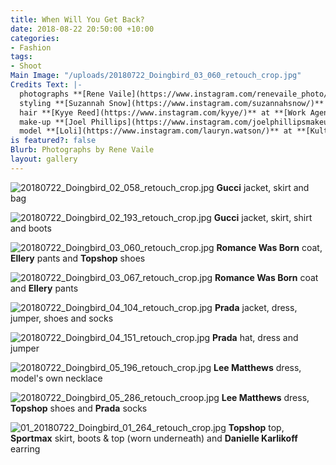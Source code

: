 ```yaml
---
title: When Will You Get Back?
date: 2018-08-22 20:50:00 +10:00
categories:
- Fashion
tags:
- Shoot
Main Image: "/uploads/20180722_Doingbird_03_060_retouch_crop.jpg"
Credits Text: |-
  photographs **[Rene Vaile](https://www.instagram.com/renevaile_photo/)** at **[Union Management](https://www.instagram.com/union_management/)**
  styling **[Suzannah Snow](https://www.instagram.com/suzannahsnow/)**
  hair **[Kyye Reed](https://www.instagram.com/kyye/)** at **[Work Agency](https://www.instagram.com/workagency/)**
  make-up **[Joel Phillips](https://www.instagram.com/joelphillipsmakeup/)** at **[Vivien's Creative](https://www.instagram.com/vivienscreative/)**
  model **[Loli](https://www.instagram.com/lauryn.watson/)** at **[Kult](https://www.instagram.com/kultaustralia/)**
is featured?: false
Blurb: Photographs by Rene Vaile
layout: gallery
---
```


![20180722_Doingbird_02_058_retouch_crop.jpg](/uploads/20180722_Doingbird_02_058_retouch_crop.jpg)
**Gucci** jacket, skirt and bag

![20180722_Doingbird_02_193_retouch_crop.jpg](/uploads/20180722_Doingbird_02_193_retouch_crop.jpg)
**Gucci** jacket, skirt, shirt and boots

![20180722_Doingbird_03_060_retouch_crop.jpg](/uploads/20180722_Doingbird_03_060_retouch_crop.jpg)
**Romance Was Born** coat, **Ellery** pants and **Topshop** shoes

![20180722_Doingbird_03_067_retouch_crop.jpg](/uploads/20180722_Doingbird_03_067_retouch_crop.jpg)
**Romance Was Born** coat and **Ellery** pants

![20180722_Doingbird_04_104_retouch_crop.jpg](/uploads/20180722_Doingbird_04_104_retouch_crop.jpg)
**Prada** jacket, dress, jumper, shoes and socks

![20180722_Doingbird_04_151_retouch_crop.jpg](/uploads/20180722_Doingbird_04_151_retouch_crop.jpg)
**Prada** hat, dress and jumper

![20180722_Doingbird_05_196_retouch_crop.jpg](/uploads/20180722_Doingbird_05_196_retouch_crop.jpg)
**Lee Matthews** dress, model's own necklace

![20180722_Doingbird_05_286_retouch_croop.jpg](/uploads/20180722_Doingbird_05_286_retouch_croop.jpg)
**Lee Matthews** dress, **Topshop** shoes and **Prada** socks

![01_20180722_Doingbird_01_264_retouch_crop.jpg](/uploads/01_20180722_Doingbird_01_264_retouch_crop.jpg)
**Topshop** top, **Sportmax** skirt, boots & top (worn underneath) and **Danielle Karlikoff** earring

